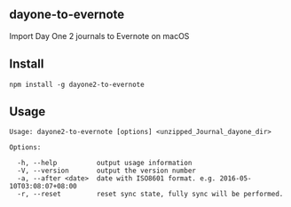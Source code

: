 
## dayone-to-evernote
Import Day One 2 journals to Evernote on macOS

## Install
```
npm install -g dayone2-to-evernote
```
## Usage
```
Usage: dayone2-to-evernote [options] <unzipped_Journal_dayone_dir>

Options:

  -h, --help          output usage information
  -V, --version       output the version number
  -a, --after <date>  date with ISO8601 format. e.g. 2016-05-10T03:08:07+08:00
  -r, --reset         reset sync state, fully sync will be performed.
```

